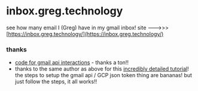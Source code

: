 # inbox.greg.technology

see how many email I (Greg) have in my gmail inbox! site --->>> [https://inbox.greg.technology/](https://inbox.greg.technology/)

### thanks

- [code for gmail api interactions](https://github.com/x4nth055/pythoncode-tutorials/tree/master/general/gmail-api) - thanks a ton!!
- thanks to the same author as above for this [incredibly detailed tutorial](https://thepythoncode.com/article/use-gmail-api-in-python)! the steps to setup the gmail api / GCP json token thing are bananas! but just follow the steps, it all works!!


